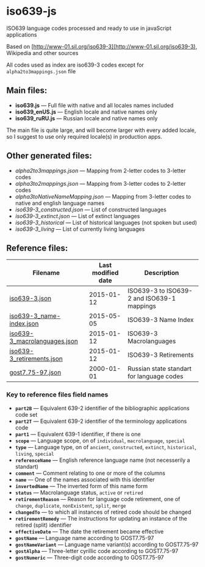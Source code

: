 iso639-js
=========

ISO639 language codes processed and ready to use in javaScript applications

Based on [http://www-01.sil.org/iso639-3](http://www-01.sil.org/iso639-3), Wikipedia and other sources

All codes used as index are iso639-3 codes except for `alpha2to3mappings.json` file


Main files:
-----------

- **iso639.js** — Full file with native and all locales names included
- **iso639_enUS.js** — English locale and native names only
- **iso639_ruRU.js** — Russian locale and native names only

The main file is quite large, and will become larger with every added locale, so I suggest to use only required locale(s) in production apps.


Other generated files:
----------------------    

- *alpha2to3mappings.json* — Mapping from 2-letter codes to 3-letter codes
- *alpha3to2mappings.json* — Mapping from 3-letter codes to 2-letter codes
- *alpha3toNativeNameMapping.json* — Mapping from 3-letter codes to native and english language names
- *iso639-3_constructed.json* — List of constructed languages
- *iso639-3_extinct.json* — List of extinct languages
- *iso639-3_historical* — List of historical languages (not spoken but used)
- *iso639-3_living* — List of currently living languages


Reference files:
----------------
|Filename|Last modified date|Description|
|--------|------------------|-----------|
|[iso639-3.json](reference/iso639-3.json)|2015-01-12|ISO639-3 to ISO639-2 and ISO639-1 mappings|
|[iso639-3_name-index.json](reference/iso639-3_name-index.json)|2015-05-05|ISO639-3 Name Index|
|[iso639-3_macrolanguages.json](reference/iso639-3_macrolanguages.json)|2015-01-12|ISO639-3 Macrolanguages|
|[iso639-3_retirements.json](reference/iso639-3_retirements.json)|2015-01-12|ISO639-3 Retirements|
|[gost7.75-97.json](reference/gost7.75-97.json)|2000-01-01|Russian state standart for language codes|

### Key to reference files field names

- **`part2B`** — Equivalent 639-2 identifier of the bibliographic applications code set
- **`part2T`** — Equivalent 639-2 identifier of the terminology applications code
- **`part1`** — Equivalent 639-1 identifier, if there is one    
- **`scope`** — Language scope, on of `individual`, `macrolanguage`, `special`
- **`type`** — Language type, on of `ancient`, `constructed`, `extinct`, `historical`, `living`, `special`
- **`referenceName`** — English reference language name (not necesserily a standart)
- **`comment`** — Comment relating to one or more of the columns
- **`name`** — One of the names associated with this identifier
- **`invertedName`** — The inverted form of this name form
- **`status`** — Macrolanguage status, `active` or `retired`
- **`retirementReason`** — Reason for language code retirement, one of `change`, `duplicate`, `nonExistent`, `split`, `merge`
- **`changedTo`** — to which all instances of retired code should be changed
- **`retirementRemedy`** — The instructions for updating an instance of the retired (split) identifier
- **`effectiveDate`** — The date the retirement became effective
- **`gostName`** — Language name according to GOST7.75-97
- **`gostNameVariant`** — Language name variant(s) according to GOST7.75-97
- **`gostAlpha`** — Three-letter cyrillic code according to GOST7.75-97
- **`gostNumeric`** — Three-digit code according to GOST7.75-97
